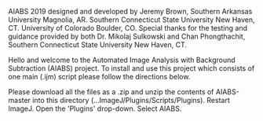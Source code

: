 AIABS 2019 designed and developed by Jeremy Brown, Southern Arkansas University Magnolia, AR. Southern Connecticut State University New Haven, CT. University of Colorado Boulder, CO.
Special thanks for the testing and guidance provided by both Dr. Mikolaj Sulkowski and Chan Phongthachit, Southern Connecticut State University New Haven, CT.

Hello and welcome to the Automated Image Analysis with Background Subtraction (AIABS) project.
To install and use this project which consists of one main (.ijm) script please follow the directions below.

Please download all the files as a .zip and unzip the contents of AIABS-master into this directory (...ImageJ/Plugins/Scripts/Plugins).
Restart ImageJ.
Open the 'Plugins' drop-down.
Select AIABS.
